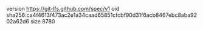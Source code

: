 version https://git-lfs.github.com/spec/v1
oid sha256:ca4f4613f473ac2e1a34caad65851cfcbf90d31f6acb8467ebc8aba9202a62d6
size 8780
